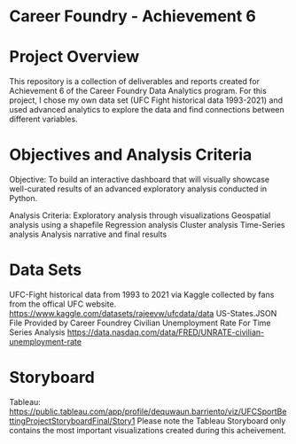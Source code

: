# Career Foundry - Achievement 6

# Project Overview 
This repository is a collection of deliverables and reports created for Achievement 6 of the Career Foundry Data Analytics program. For this project, I chose my own data set (UFC Fight historical data 1993-2021) and used advanced analytics to explore the data and find connections between different variables.

# Objectives and Analysis Criteria
Objective: To build an interactive dashboard that will visually showcase well-curated results of an advanced exploratory analysis conducted in Python.

Analysis Criteria:
    Exploratory analysis through visualizations
    Geospatial analysis using a shapefile
    Regression analysis
    Cluster analysis
    Time-Series analysis
    Analysis narrative and final results

    
# Data Sets

  UFC-Fight historical data from 1993 to 2021 via Kaggle collected by fans from the offical UFC website. https://www.kaggle.com/datasets/rajeevw/ufcdata/data
  US-States.JSON File Provided by Career Foundrey
  Civilian Unemployment Rate For Time Series Analysis  https://data.nasdaq.com/data/FRED/UNRATE-civilian-unemployment-rate

# Storyboard
  Tableau: https://public.tableau.com/app/profile/dequwaun.barriento/viz/UFCSportBettingProjectStoryboardFinal/Story1
  Please note the Tableau Storyboard only contains the most important visualizations created during this acheivement. 

